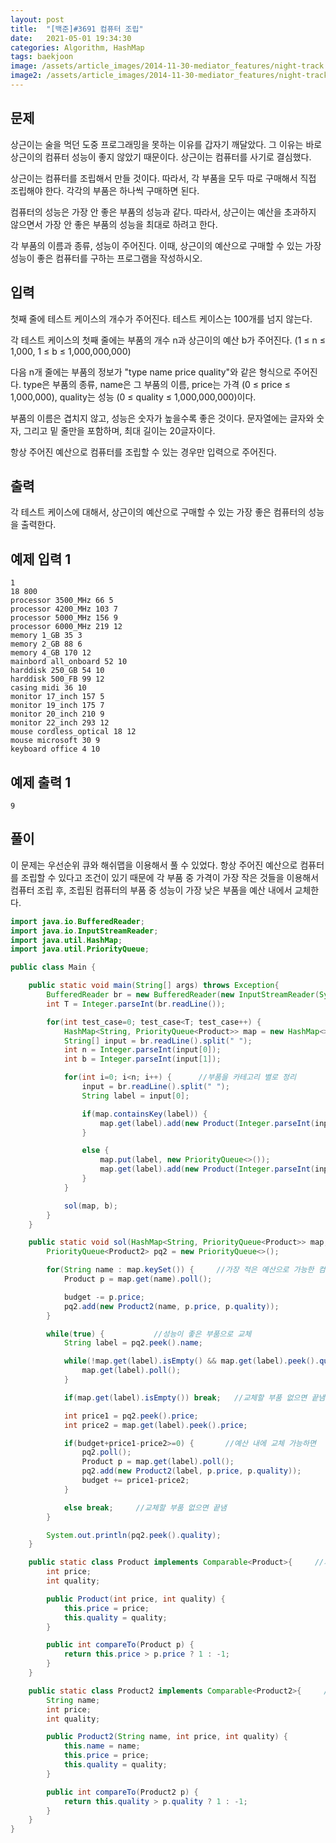 ```yaml
---
layout: post
title:  "[백준]#3691 컴퓨터 조립"
date:   2021-05-01 19:34:30
categories: Algorithm, HashMap
tags: baekjoon
image: /assets/article_images/2014-11-30-mediator_features/night-track.JPG
image2: /assets/article_images/2014-11-30-mediator_features/night-track-mobile.JPG
---
```


문제
--------------------

상근이는 술을 먹던 도중 프로그래밍을 못하는 이유를 갑자기 깨달았다. 그 이유는 바로 상근이의 컴퓨터 성능이 좋지 않았기 때문이다. 상근이는 컴퓨터를 사기로 결심했다.

상근이는 컴퓨터를 조립해서 만들 것이다. 따라서, 각 부품을 모두 따로 구매해서 직접 조립해야 한다. 각각의 부품은 하나씩 구매하면 된다.

컴퓨터의 성능은 가장 안 좋은 부품의 성능과 같다. 따라서, 상근이는 예산을 초과하지 않으면서 가장 안 좋은 부품의 성능을 최대로 하려고 한다.

각 부품의 이름과 종류, 성능이 주어진다. 이때, 상근이의 예산으로 구매할 수 있는 가장 성능이 좋은 컴퓨터를 구하는 프로그램을 작성하시오.

입력
---------------------------

첫째 줄에 테스트 케이스의 개수가 주어진다. 테스트 케이스는 100개를 넘지 않는다.

각 테스트 케이스의 첫째 줄에는 부품의 개수 n과 상근이의 예산 b가 주어진다. (1 ≤ n ≤ 1,000, 1 ≤ b ≤ 1,000,000,000)

다음 n개 줄에는 부품의 정보가 "type name price quality"와 같은 형식으로 주어진다. type은 부품의 종류, name은 그 부품의 이름, price는 가격 (0 ≤ price ≤ 1,000,000), quality는 성능 (0 ≤ quality ≤ 1,000,000,000)이다.

부품의 이름은 겹치지 않고, 성능은 숫자가 높을수록 좋은 것이다. 문자열에는 글자와 숫자, 그리고 밑 줄만을 포함하며, 최대 길이는 20글자이다.

항상 주어진 예산으로 컴퓨터를 조립할 수 있는 경우만 입력으로 주어진다.

출력
----------------

각 테스트 케이스에 대해서, 상근이의 예산으로 구매할 수 있는 가장 좋은 컴퓨터의 성능을 출력한다.

예제 입력 1 
----------------------

```
1
18 800
processor 3500_MHz 66 5
processor 4200_MHz 103 7
processor 5000_MHz 156 9
processor 6000_MHz 219 12
memory 1_GB 35 3
memory 2_GB 88 6
memory 4_GB 170 12
mainbord all_onboard 52 10
harddisk 250_GB 54 10
harddisk 500_FB 99 12
casing midi 36 10
monitor 17_inch 157 5
monitor 19_inch 175 7
monitor 20_inch 210 9
monitor 22_inch 293 12
mouse cordless_optical 18 12
mouse microsoft 30 9
keyboard office 4 10
```

예제 출력 1 
------------------------

```
9
```

풀이
--------------------------

이 문제는 우선순위 큐와 해쉬맵을 이용해서 풀 수 있었다. 항상 주어진 예산으로 컴퓨터를 조립할 수 있다고 조건이 있기 때문에 각 부품 중 가격이 가장 작은 것들을 이용해서 컴퓨터 조립 후, 조립된 컴퓨터의 부품 중 성능이 가장 낮은 부품을 예산 내에서 교체한다.

```java
import java.io.BufferedReader;
import java.io.InputStreamReader;
import java.util.HashMap;
import java.util.PriorityQueue;

public class Main {

    public static void main(String[] args) throws Exception{
        BufferedReader br = new BufferedReader(new InputStreamReader(System.in));
        int T = Integer.parseInt(br.readLine());

        for(int test_case=0; test_case<T; test_case++) {
            HashMap<String, PriorityQueue<Product>> map = new HashMap<>();
            String[] input = br.readLine().split(" ");
            int n = Integer.parseInt(input[0]);
            int b = Integer.parseInt(input[1]);

            for(int i=0; i<n; i++) {      //부품을 카테고리 별로 정리
                input = br.readLine().split(" ");
                String label = input[0];

                if(map.containsKey(label)) {
                    map.get(label).add(new Product(Integer.parseInt(input[2]), Integer.parseInt(input[3])));    
                }

                else {
                    map.put(label, new PriorityQueue<>());
                    map.get(label).add(new Product(Integer.parseInt(input[2]), Integer.parseInt(input[3])));
                }
            }

            sol(map, b);
        }
    }

    public static void sol(HashMap<String, PriorityQueue<Product>> map, int budget) {
        PriorityQueue<Product2> pq2 = new PriorityQueue<>();

        for(String name : map.keySet()) {     //가장 적은 예산으로 가능한 컴퓨터 조립
            Product p = map.get(name).poll();

            budget -= p.price;
            pq2.add(new Product2(name, p.price, p.quality));
        }

        while(true) {           //성능이 좋은 부품으로 교체
            String label = pq2.peek().name;

            while(!map.get(label).isEmpty() && map.get(label).peek().quality<=pq2.peek().quality) {     //성능이 더 좋은 부품 찾기
                map.get(label).poll();
            }

            if(map.get(label).isEmpty()) break;   //교체할 부품 없으면 끝냄

            int price1 = pq2.peek().price;
            int price2 = map.get(label).peek().price;

            if(budget+price1-price2>=0) {       //예산 내에 교체 가능하면 
                pq2.poll();
                Product p = map.get(label).poll();
                pq2.add(new Product2(label, p.price, p.quality));
                budget += price1-price2;
            }

            else break;     //교체할 부품 없으면 끝냄
        }

        System.out.println(pq2.peek().quality);
    }

    public static class Product implements Comparable<Product>{     //가격순으로 정렬하는 클래스
        int price;
        int quality;

        public Product(int price, int quality) {
            this.price = price;
            this.quality = quality;
        }

        public int compareTo(Product p) {
            return this.price > p.price ? 1 : -1;
        }
    }

    public static class Product2 implements Comparable<Product2>{     //성능순으로 정렬하는 
        String name;
        int price;
        int quality;

        public Product2(String name, int price, int quality) {
            this.name = name;
            this.price = price;
            this.quality = quality;
        }

        public int compareTo(Product2 p) {
            return this.quality > p.quality ? 1 : -1;
        }
    }
}
```
